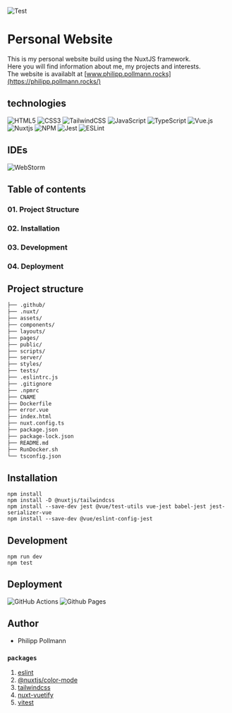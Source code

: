 ![Test](https://res.cloudinary.com/hl8zoliad/image/fetch/f_auto/https%3A%2F%2Fraw.githubusercontent.com%2Fnuxt%2Fnuxt%2Fmaster%2F.%2F.github%2Fassets%2Fbanner.png)
# Personal Website
This is my personal website build using the NuxtJS framework. </br>
Here you will find information about me, my projects and interests. </br>
The  website is availablt at [www.philipp.pollmann.rocks](https://philipp.pollmann.rocks/)

## technologies
![HTML5](https://img.shields.io/badge/html5-%23E34F26.svg?style=for-the-badge&logo=html5&logoColor=white)
![CSS3](https://img.shields.io/badge/css3-%231572B6.svg?style=for-the-badge&logo=css3&logoColor=white)
![TailwindCSS](https://img.shields.io/badge/tailwindcss-%2338B2AC.svg?style=for-the-badge&logo=tailwind-css&logoColor=white)
![JavaScript](https://img.shields.io/badge/javascript-%23323330.svg?style=for-the-badge&logo=javascript&logoColor=%23F7DF1E)
![TypeScript](https://img.shields.io/badge/typescript-%23007ACC.svg?style=for-the-badge&logo=typescript&logoColor=white)
![Vue.js](https://img.shields.io/badge/vuejs-%2335495e.svg?style=for-the-badge&logo=vuedotjs&logoColor=%234FC08D)
![Nuxtjs](https://img.shields.io/badge/Nuxt-002E3B?style=for-the-badge&logo=nuxtdotjs&logoColor=#00DC82)
![NPM](https://img.shields.io/badge/NPM-%23CB3837.svg?style=for-the-badge&logo=npm&logoColor=white)
![Jest](https://img.shields.io/badge/-jest-%23C21325?style=for-the-badge&logo=jest&logoColor=white)
![ESLint](https://img.shields.io/badge/ESLint-4B3263?style=for-the-badge&logo=eslint&logoColor=white)

## IDEs
![WebStorm](https://img.shields.io/badge/webstorm-143?style=for-the-badge&logo=webstorm&logoColor=white&color=black)



## Table of contents

### 01. Project Structure
### 02. Installation
### 03. Development
### 04. Deployment

## Project structure
``` markdown
├── .github/
├── .nuxt/
├── assets/
├── components/
├── layouts/ 
├── pages/ 
├── public/
├── scripts/
├── server/
├── styles/
├── tests/
├── .eslintrc.js
├── .gitignore
├── .npmrc
├── CNAME
├── Dockerfile
├── error.vue
├── index.html
├── nuxt.config.ts
├── package.json
├── package-lock.json
├── README.md
├── RunDocker.sh
└── tsconfig.json
```

## Installation
````shell
npm install
npm install -D @nuxtjs/tailwindcss
npm install --save-dev jest @vue/test-utils vue-jest babel-jest jest-serializer-vue
npm install --save-dev @vue/eslint-config-jest

````

## Development

```shell
npm run dev
npm test

```

## Deployment
![GitHub Actions](https://img.shields.io/badge/github%20actions-%232671E5.svg?style=for-the-badge&logo=githubactions&logoColor=white)
![Github Pages](https://img.shields.io/badge/github%20pages-121013?style=for-the-badge&logo=github&logoColor=white)

## Author
- Philipp Pollmann

### `packages`
1. [eslint](https://nuxt.com/modules/eslint)
2. [@nuxtjs/color-mode](https://color-mode.nuxtjs.org/)
3. [tailwindcss](https://tailwindcss.nuxtjs.org/)
4. [nuxt-vuetify](https://vuetifyjs.com/en/getting-started/installation/)
5. [vitest](https://nuxt.com/docs/getting-started/testing)

